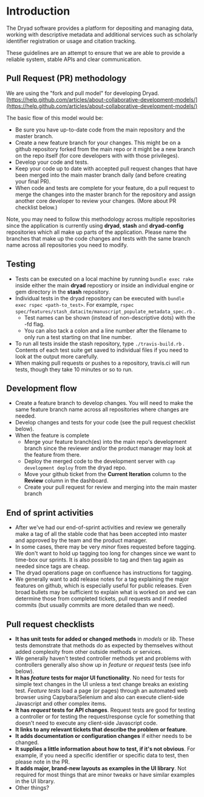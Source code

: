 # Introduction

The Dryad software provides a platform for depositing and managing data, working with descriptive metadata and additional services such as scholarly identifier registration or usage and citation tracking.

These guidelines are an attempt to ensure that we are able to provide a reliable system, stable APIs and clear communication.


## Pull Request (PR) methodology
We are using the "fork and pull model" for developing Dryad. [https://help.github.com/articles/about-collaborative-development-models/](https://help.github.com/articles/about-collaborative-development-models/) 

The basic flow of this model would be:

  - Be sure you have up-to-date code from the main repository and the master branch.
  - Create a new feature branch for your changes.
  This might be on a github repository forked from the main repo or it might be a new
  branch on the repo itself (for core developers with with those privileges).
  - Develop your code and tests.
  - Keep your code up to date with accepted pull request changes that have been merged into the main
  master branch daily (and before creating your final PR).
  - When code and tests are complete for your feature, do a pull request to merge
  the changes into the master branch for the repository and assign another core developer
  to review your changes.  (More about PR checklist below.)

Note, you may need to follow this methodology across multiple repositories since
the application is currently using **dryad**, **stash** and **dryad-config** repositories
which all make up parts of the application.  Please name the branches that make
up the code changes and tests with the same branch name across all repositories you
need to modify.

## Testing

- Tests can be executed on a local machine by running `bundle exec rake` inside either the main **dryad** repostiory
or inside an individual engine or gem directory in the **stash** repository.
- Individual tests in the dryad repository can be executed with `bundle exec rspec <path-to_test>`.
For example, `rspec spec/features/stash_datacite/manuscript_populate_metadata_spec.rb` .
  - Test names can be shown (instead of non-descriptive dots) with the -fd flag.
  - You can also tack a colon and a line number after the filename to only run
  a test starting on that line number.
- To run all tests inside the stash repository, type `./travis-build.rb` . Contents of each test
suite get saved to individual files if you need to look at the output more carefully.
- When making pull requests or pushes to a repository, travis.ci will run tests, though they take 10 minutes
or so to run.

## Development flow

- Create a feature branch to develop changes.  You will need to make the same feature branch name
across all repositories where changes are needed.
- Develop changes and tests for your code \(see the pull request checklist below\).
- When the feature is complete
  - Merge your feature branch(es) into the main repo's development branch
  since the reviewer and/or the product manager may look at the feature from there.
  - Deploy the merged code to the development server with `cap development deploy` from the dryad repo.
  - Move your github ticket from the **Current Iteration** column to the **Review** column in the dashboard.
  - Create your pull request for review and merging into the main master branch


## End of sprint activities

- After we've had our end-of-sprint activities and review we generally make a tag of
all the stable code that has been accepted into master and approved by the
team and the product manager.
- In some cases, there may be very *minor* fixes requested before tagging.  We don't want
to hold up tagging too long for changes since we want to time-box our sprints.  It is also possible
to tag and then tag again as needed since tags are cheap.
- The dryad operations page on confluence has instructions for tagging.
- We generally want to add release notes for a tag explaining the major features
on github, which is especially useful for public releases. Even broad bullets
may be sufficient to explain what is worked on and we can determine those from
completed tickets, pull requests and if needed commits (but usually commits are more
detailed than we need).

## Pull request checklists

- **It has unit tests for added or changed methods** in *models* or *lib*.
These tests demonstrate that methods do as expected by themselves without added
complexity from other outside methods or services.
- We generally haven't tested controller methods yet and problems with controllers
generally also show up in *feature* or *request* tests (see info below).
- **It has *feature* tests for major UI functionality**.  No need for
tests for simple text changes in the UI
unless a text change breaks an existing test.  *Feature tests* load a page (or pages)
through an automated web browser using Capybara/Selenium and also can execute client-side
Javascript and other complex items.
- **It has *request* tests for API changes**.  Request tests are good for testing
a controller or for testing the request/response cycle for something that doesn't
need to execute any client-side Javascript code.
- **It links to any relevant tickets that describe the problem or feature**.
- **It adds documentation or configuration changes** if either needs to be changed.
- **It supplies a little information about how to test, if it's not obvious**.  For
example, if you need a specific identifier or specific data to test, then please note
in the PR.
- **It adds major, brand-new layouts as examples in the UI library**.  Not required
for most things that are minor tweaks or have similar examples in the UI library.
- Other things?





  

